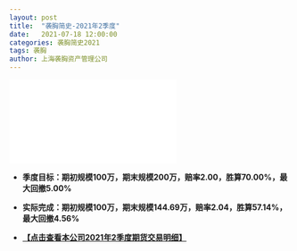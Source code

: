 ```yaml
---
layout: post
title:  "袭胸简史-2021年2季度"
date:   2021-07-18 12:00:00
categories: 袭胸简史2021
tags: 袭胸
author: 上海袭胸资产管理公司
---
```

<iframe src="//player.bilibili.com/player.html?aid=631139130&bvid=BV1Qb4y1d7N6&cid=361998721&page=1" scrolling="no" border="0" frameborder="no" framespacing="0" allowfullscreen="true"> </iframe>

* **季度目标：期初规模100万，期末规模200万，赔率2.00，胜算70.00%，最大回撤5.00%**
* **实际完成：期初规模100万，期末规模144.69万，赔率2.04，胜算57.14%，最大回撤4.56%**

* **[【点击查看本公司2021年2季度期货交易明细】](https://github.com/hhtc2050/hhtc2050.github.io/blob/master/css/2021Q2.txt)**
